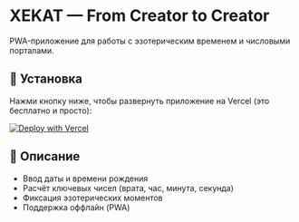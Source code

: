 # XEKAT — From Creator to Creator

PWA-приложение для работы с эзотерическим временем и числовыми порталами.

## 📲 Установка

Нажми кнопку ниже, чтобы развернуть приложение на Vercel (это бесплатно и просто):

[![Deploy with Vercel](https://vercel.com/button)](https://vercel.com/import/project?template=https://github.com/SebekHek/Xekat)

## 🧠 Описание

- Ввод даты и времени рождения  
- Расчёт ключевых чисел (врата, час, минута, секунда)  
- Фиксация эзотерических моментов  
- Поддержка оффлайн (PWA)
